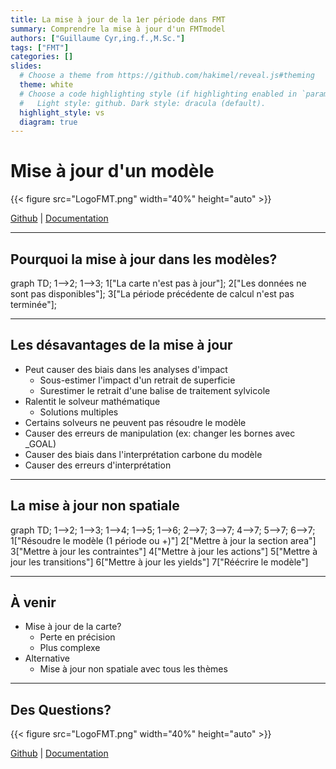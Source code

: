 ```yaml
---
title: La mise à jour de la 1er période dans FMT
summary: Comprendre la mise à jour d'un FMTmodel
authors: ["Guillaume Cyr,ing.f.,M.Sc."]
tags: ["FMT"]
categories: []
slides:
  # Choose a theme from https://github.com/hakimel/reveal.js#theming
  theme: white
  # Choose a code highlighting style (if highlighting enabled in `params.toml`)
  #   Light style: github. Dark style: dracula (default).
  highlight_style: vs
  diagram: true
---
```


# Mise à jour d'un modèle

{{< figure src="LogoFMT.png" width="40%" height="auto" >}}

[Github](https://github.com/Bureau-du-Forestier-en-chef/FMT) | [Documentation](https://bureau-du-forestier-en-chef.github.io/FMTdocs/)

---

## Pourquoi la mise à jour dans les modèles?

<div class=mermaid>
graph TD;
  1-->2;
  1-->3;
  1["La carte n'est pas à jour"];
  2["Les données ne sont pas disponibles"];
  3["La période précédente de calcul n'est pas terminée"];
</div>

---

## Les désavantages de la mise à jour

- Peut causer des biais dans les analyses d'impact
  - Sous-estimer l'impact d'un retrait de superficie
  - Surestimer le retrait d'une balise de traitement sylvicole
- Ralentit le solveur mathématique 
  - Solutions multiples
- Certains solveurs ne peuvent pas résoudre le modèle
- Causer des erreurs de manipulation (ex: changer les bornes avec _GOAL)
- Causer des biais dans l'interprétation carbone du modèle
- Causer des erreurs d'interprétation

---

## La mise à jour non spatiale

<div class=mermaid>
graph TD;
  1-->2;
  1-->3;
  1-->4;
  1-->5;
  1-->6;
  2-->7;
  3-->7;
  4-->7;
  5-->7;
  6-->7;
  1["Résoudre le modèle (1 période ou +)"]
  2["Mettre à jour la section area"]
  3["Mettre à jour les contraintes"]
  4["Mettre à jour les actions"]
  5["Mettre à jour les transitions"]
  6["Mettre à jour les yields"]
  7["Réécrire le modèle"]
</div>

---

## À venir

- Mise à jour de la carte?
  - Perte en précision
  - Plus complexe
- Alternative
  - Mise à jour non spatiale avec tous les thèmes

---

## Des Questions?

{{< figure src="LogoFMT.png" width="40%" height="auto" >}}

[Github](https://github.com/Bureau-du-Forestier-en-chef/FMT) | [Documentation](https://bureau-du-forestier-en-chef.github.io/FMTdocs/)

<script src="https://code.jquery.com/jquery-3.5.0.js"></script>
<script>
$( "li" ).addClass( "fragment" );
// $( "p" ).addClass( "fragment" );
</script>


